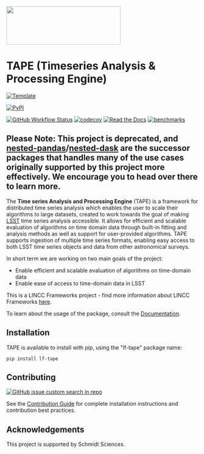 
<img src="https://github.com/lincc-frameworks/tape/blob/main/docs/DARK_Combo_sm.png?raw=true" width="300" height="100">

# TAPE (Timeseries Analysis & Processing Engine)

[![Template](https://img.shields.io/badge/Template-LINCC%20Frameworks%20Python%20Project%20Template-brightgreen)](https://lincc-ppt.readthedocs.io/en/latest/)

[![PyPI](https://img.shields.io/pypi/v/lf-tape?color=blue&logo=pypi&logoColor=white)](https://pypi.org/project/lf-tape/)
<!-- [![Conda](https://img.shields.io/conda/vn/conda-forge/lf-tape.svg?color=blue&logo=condaforge&logoColor=white)](https://anaconda.org/conda-forge/lf-tape) -->

[![GitHub Workflow Status](https://img.shields.io/github/actions/workflow/status/lincc-frameworks/tape/smoke-test.yml)](https://github.com/lincc-frameworks/tape/actions/workflows/smoke-test.yml)
[![codecov](https://codecov.io/gh/lincc-frameworks/tape/branch/main/graph/badge.svg)](https://codecov.io/gh/lincc-frameworks/tape)
[![Read the Docs](https://img.shields.io/readthedocs/tape)](https://tape.readthedocs.io/)
[![benchmarks](https://img.shields.io/github/actions/workflow/status/lincc-frameworks/tape/asv-main.yml?label=benchmarks)](https://lincc-frameworks.github.io/tape/)

## Please Note: This project is deprecated, and [nested-pandas](https://nested-pandas.readthedocs.io/en/latest/)/[nested-dask](https://nested-dask.readthedocs.io/en/latest/) are the successor packages that handles many of the use cases originally supported by this project more effectively. We encourage you to head over there to learn more.

The **Time series Analysis and Processing Engine** (TAPE) is a framework for distributed time series analysis which enables the user to scale their algorithms to large datasets, created to work towards the goal of making [LSST](https://www.lsst.org/about) time series analysis accessible. It allows for efficient and scalable evaluation of algorithms on time domain data through built-in fitting and analysis methods as well as support for user-provided algorithms. TAPE supports ingestion of multiple time series formats, enabling easy access to both LSST time series objects and data from other astronomical surveys.

In short term we are working on two main goals of the project:
  - Enable efficient and scalable evaluation of algorithms on time-domain data
  - Enable ease of access to time-domain data in LSST

This is a LINCC Frameworks project - find more information about LINCC Frameworks [here](https://www.lsstcorporation.org/lincc/frameworks).

To learn about the usage of the package, consult the [Documentation](https://tape.readthedocs.io/en/latest/index.html).

## Installation
TAPE is available to install with pip, using the "lf-tape" package name:
``` 
pip install lf-tape
```

## Contributing

[![GitHub issue custom search in repo](https://img.shields.io/github/issues-search/lincc-frameworks/tape?color=purple&label=Good%20first%20issues&query=is%3Aopen%20label%3A%22good%20first%20issue%22)](https://github.com/lincc-frameworks/tape/issues?q=is%3Aissue+is%3Aopen+label%3A%22good+first+issue%22)

See the [Contribution Guide](https://tape.readthedocs.io/en/latest/gettingstarted/contributing.html) for complete installation instructions and contribution best practices.

## Acknowledgements

This project is supported by Schmidt Sciences.

